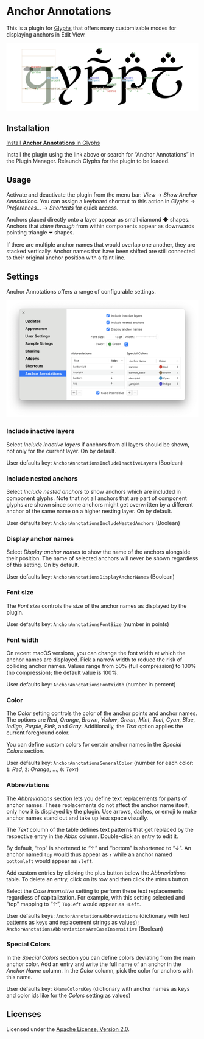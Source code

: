 # Anchor Annotations

This is a plugin for [Glyphs](https://glyphsapp.com) that offers many customizable modes for displaying anchors in Edit View.

![](Assets/Screenshot.png)

## Installation

[Install **Anchor Annotations** in Glyphs](https://florianpircher.com/glyphs/plugins/anchor-annotations/install)

Install the plugin using the link above or search for “Anchor Annotations” in the Plugin Manager.
Relaunch Glyphs for the plugin to be loaded.

## Usage

Activate and deactivate the plugin from the menu bar: *View* → *Show Anchor Annotations*.
You can assign a keyboard shortcut to this action in *Glyphs* → *Preferences…* → *Shortcuts* for quick access.

Anchors placed directly onto a layer appear as small diamond ◆ shapes.
Anchors that *shine through* from within components appear as downwards pointing triangle ⏷ shapes.

If there are multiple anchor names that would overlap one another, they are stacked vertically.
Anchor names that have been shifted are still connected to their original anchor position with a faint line.

## Settings

Anchor Annotations offers a range of configurable settings.

![](Assets/Settings.png)

### Include inactive layers

Select *Include inactive layers* if anchors from all layers should be shown, not only for the current layer.
On by default.

User defaults key: `AnchorAnnotationsIncludeInactiveLayers` (Boolean)

### Include nested anchors

Select *Include nested anchors* to show anchors which are included in component glyphs.
Note that not all anchors that are part of component glyphs are shown since some anchors might get overwritten by a different anchor of the same name on a higher nesting layer.
On by default.

User defaults key: `AnchorAnnotationsIncludeNestedAnchors` (Boolean)

### Display anchor names

Select *Display anchor names* to show the name of the anchors alongside their position.
The name of selected anchors will never be shown regardless of this setting.
On by default.

User defaults key: `AnchorAnnotationsDisplayAnchorNames` (Boolean)

### Font size

The *Font size* controls the size of the anchor names as displayed by the plugin.

User defaults key: `AnchorAnnotationsFontSize` (number in points)

### Font width

On recent macOS versions, you can change the font width at which the anchor names are displayed.
Pick a narrow width to reduce the risk of colliding anchor names.
Values range from 50% (full compression) to 100% (no compression); the default value is 100%.

User defaults key: `AnchorAnnotationsFontWidth` (number in percent)

### Color

The *Color* setting controls the color of the anchor points and anchor names.
The options are *Red*, *Orange*, *Brown*, *Yellow*, *Green*, *Mint*, *Teal*, *Cyan*, *Blue*, *Indigo*, *Purple*, *Pink*, and *Gray*.
Additionally, the *Text* option applies the current foreground color.

You can define custom colors for certain anchor names in the *Special Colors* section.

User defaults key: `AnchorAnnotationsGeneralColor` (number for each color: `1`: *Red*, `2`: *Orange*, …, `0`: *Text*)

### Abbreviations

The *Abbreviations* section lets you define text replacements for parts of anchor names.
These replacements do not affect the anchor name itself, only how it is displayed by the plugin.
Use arrows, dashes, or emoji to make anchor names stand out and take up less space visually.

The *Text* column of the table defines text patterns that get replaced by the respective entry in the *Abbr.* column.
Double-click an entry to edit it.

By default, “top” is shortened to “↑” and “bottom” is shortened to “↓”.
An anchor named `top` would thus appear as `↑` while an anchor named `bottomleft` would appear as `↓left`.

Add custom entries by clicking the plus button below the *Abbreviations* table.
To delete an entry, click on its row and then click the minus button.

Select the *Case insensitive* setting to perform these text replacements regardless of capitalization.
For example, with this setting selected and “top” mapping to “↑”, `TopLeft` would appear as `↑Left`.

User defaults keys: `AnchorAnnotationsAbbreviations` (dictionary with text patterns as keys and replacement strings as values); `AnchorAnnotationsAbbreviationsAreCaseInsensitive` (Boolean)

### Special Colors

In the *Special Colors* section you can define colors deviating from the main anchor color.
Add an entry and write the full name of an anchor in the *Anchor Name* column.
In the *Color* column, pick the color for anchors with this name.

User defaults key: `kNameColorsKey` (dictionary with anchor names as keys and color ids like for the *Colors* setting as values)

## Licenses

Licensed under the [Apache License, Version 2.0](http://www.apache.org/licenses/LICENSE-2.0).
